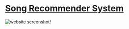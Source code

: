 # [Song Recommender System](https://song-recsys.herokuapp.com/)
![website screenshot!](https://github.com/kandekar007/song-recsys/blob/main/deployed-recsys.PNG)

